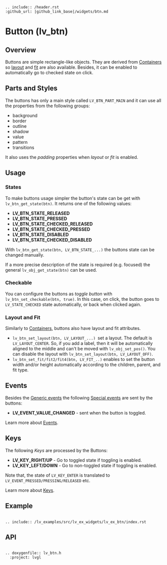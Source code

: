 ```eval_rst
.. include:: /header.rst 
:github_url: |github_link_base|/widgets/btn.md
```
# Button (lv_btn)

## Overview

Buttons are simple rectangle-like objects. They are derived from [Containers](/widgets/cont) so [layout](/widgets/cont#layout) and [fit](/widgets/cont#fit) are also available. 
Besides, it can be enabled to automatically go to checked state on click.


## Parts and Styles
The buttons has only a main style called `LV_BTN_PART_MAIN` and it can use all the properties from the following groups:
- background
- border
- outline
- shadow
- value
- pattern
- transitions

It also uses the *padding* properties when *layout* or *fit* is enabled.

## Usage

### States
To make buttons usage simpler the button's state can be get with `lv_btn_get_state(btn)`. It returns one of the following values:
- **LV_BTN_STATE_RELEASED**
- **LV_BTN_STATE_PRESSED**
- **LV_BTN_STATE_CHECKED_RELEASED**
- **LV_BTN_STATE_CHECKED_PRESSED**
- **LV_BTN_STATE_DISABLED**
- **LV_BTN_STATE_CHECKED_DISABLED**

With `lv_btn_get_state(btn, LV_BTN_STATE_...)` the buttons state can be changed manually.

If a more precise description of the state is required (e.g. focused) the general `lv_obj_get_state(btn)` can be used.


### Checkable
You can configure the buttons as *toggle button* with `lv_btn_set_checkable(btn, true)`. In this case, on click, the button goes to `LV_STATE_CHECKED` state automatically, or back when clicked again.


### Layout and Fit
Similarly to [Containers](/widgets/cont), buttons also have layout and fit attributes.
- `lv_btn_set_layout(btn, LV_LAYOUT_...) `set a layout. The default is `LV_LAYOUT_CENTER`.
So, if you add a label, then it will be automatically aligned to the middle and can't be moved with `lv_obj_set_pos()`.
You can disable the layout with `lv_btn_set_layout(btn, LV_LAYOUT_OFF)`.
- `lv_btn_set_fit/fit2/fit4(btn, LV_FIT_..)` enables to set the button width and/or height automatically according to the children, parent, and fit type.


## Events
Besides the [Generic events](../overview/event.html#generic-events) the following [Special events](../overview/event.html#special-events) are sent by the buttons:
 - **LV_EVENT_VALUE_CHANGED** - sent when the button is toggled.

Learn more about [Events](/overview/event).

## Keys
The following *Keys* are processed by the Buttons:
- **LV_KEY_RIGHT/UP** - Go to toggled state if toggling is enabled.
- **LV_KEY_LEFT/DOWN** - Go to non-toggled state if toggling is enabled.

Note that, the state of `LV_KEY_ENTER` is translated to `LV_EVENT_PRESSED/PRESSING/RELEASED` etc.

Learn more about [Keys](/overview/indev).

## Example
```eval_rst

.. include:: /lv_examples/src/lv_ex_widgets/lv_ex_btn/index.rst

```

## API

```eval_rst

.. doxygenfile:: lv_btn.h
  :project: lvgl

```
